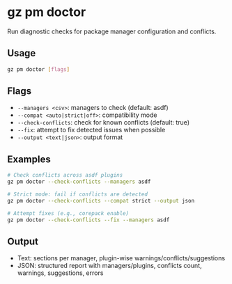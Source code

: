 # gz pm doctor

Run diagnostic checks for package manager configuration and conflicts.

## Usage
```bash
gz pm doctor [flags]
```

## Flags
- `--managers <csv>`: managers to check (default: asdf)
- `--compat <auto|strict|off>`: compatibility mode
- `--check-conflicts`: check for known conflicts (default: true)
- `--fix`: attempt to fix detected issues when possible
- `--output <text|json>`: output format

## Examples
```bash
# Check conflicts across asdf plugins
gz pm doctor --check-conflicts --managers asdf

# Strict mode: fail if conflicts are detected
gz pm doctor --check-conflicts --compat strict --output json

# Attempt fixes (e.g., corepack enable)
gz pm doctor --check-conflicts --fix --managers asdf
```

## Output
- Text: sections per manager, plugin-wise warnings/conflicts/suggestions
- JSON: structured report with managers/plugins, conflicts count, warnings, suggestions, errors
